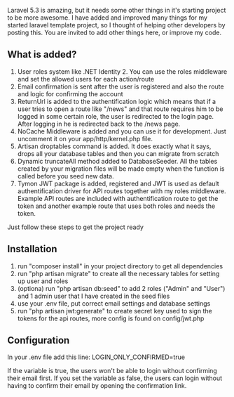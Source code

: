 Laravel 5.3 is amazing, but it needs some other things in it's starting project to be more awesome. I have added and improved many things for my started laravel template project, so I thought of helping other developers by posting this. You are invited to add other things here, or improve my code.

What is added?
--------------------------------
  1. User roles system like .NET Identity 2. You can use the roles middleware and set the allowed users for each action/route
  2. Email confirmation is sent after the user is registered and also the route and logic for confirming the account 
  3. ReturnUrl is added to the authentification logic which means that if a user tries to open a route like "/news" and that route requires him to be logged in some certain role, the user is redirected to the login page. After logging in he is redirected back to the /news page.
  4. NoCache Middleware is added and you can use it for development. Just uncomment it on your app/http/kernel.php file.
  5. Artisan droptables command is added. It does exactly what it says, drops all your database tables and then you can migrate from scratch
  6. Dynamic truncateAll method added to DatabaseSeeder. All the tables created by your migration files will be made empty when the function is called before you seed new data.
  7. Tymon JWT package is added, registered and JWT is used as default authentification driver for API routes together with my roles middleware. Example API routes are included with authentification route to get the token and another example route that uses both roles and needs the token.
    
Just follow these steps to get the project ready

Installation
--------------------------------
1. run "composer install" in your project directory to get all dependencies
2. run "php artisan migrate" to create all the necessary tables for setting up user and roles
3. (optiona) run "php artisan db:seed" to add 2 roles ("Admin" and "User") and 1 admin user that I have created in the seed files
4. use your .env file, put correct email settings and database settings
5. run "php artisan jwt:generate" to create secret key used to sign the tokens for the api routes, more config is found on config/jwt.php

Configuration
--------------------------------

In your .env file add this line:
LOGIN_ONLY_CONFIRMED=true

If the variable is true, the users won't be able to login without confirming their email first.
If you set the variable as false, the users can login without having to confirm their email by opening the confirmation link.
